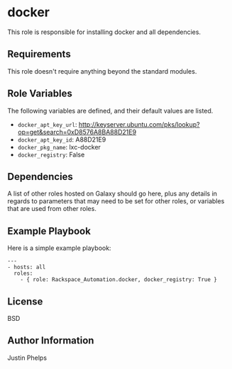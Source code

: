 docker
========

This role is responsible for installing docker and all dependencies.

Requirements
------------

This role doesn't require anything beyond the standard modules.

Role Variables
--------------

The following variables are defined, and their default values are listed.

* `docker_apt_key_url`: http://keyserver.ubuntu.com/pks/lookup?op=get&search=0xD8576A8BA88D21E9
* `docker_apt_key_id`: A88D21E9
* `docker_pkg_name`: lxc-docker
* `docker_registry`: False

Dependencies
------------

A list of other roles hosted on Galaxy should go here, plus any details in regards to parameters that may need to be set for other roles, or variables that are used from other roles.

Example Playbook
-------------------------

Here is a simple example playbook:

    ---
    - hosts: all
      roles:
        - { role: Rackspace_Automation.docker, docker_registry: True }

License
-------

BSD

Author Information
------------------

Justin Phelps
